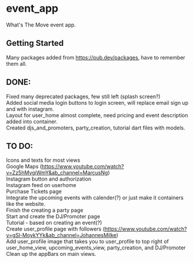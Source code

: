 # event_app

What's The Move event app.

## Getting Started

Many packages added from https://pub.dev/packages, have to remember them all. 

## DONE:

Fixed many deprecated packages, few still left (splash screen?)<br>
Added social media login buttons to login screen, will replace email sign up and with instagram.<br>
Layout for user_home almost complete, need pricing and event description added into container.<br>
Created djs_and_promoters, party_creation, tutorial dart files with models.<br>



## TO DO:

Icons and texts for most views<br>
Google Maps (https://www.youtube.com/watch?v=Zz5hMvgiWmY&ab_channel=MarcusNg)<br>
Instagram button and authorization<br>
Instagram feed on userhome<br>
Purchase Tickets page<br>
Integrate the upcoming events with calender(?) or just make it containers like the website.<br>
Finish the creating a party page<br>
Start and create the DJ/Promoter page<br>
Tutorial - based on creating an event(?)<br>
Create user_profile page with followers (https://www.youtube.com/watch?v=gSl-MoykYYk&ab_channel=JohannesMilke)<br>
Add user_profile image that takes you to user_profile to top right of user_home_view, upcoming_events_view, party_creation, and DJ/Promoter<br>
Clean up the appBars on main views.
